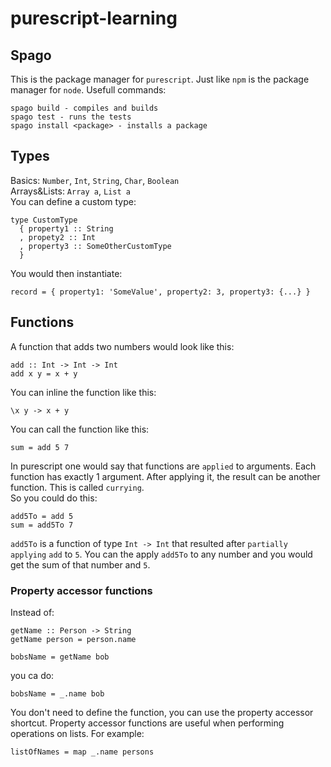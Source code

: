 # purescript-learning

## Spago
This is the package manager for `purescript`. Just like `npm` is the package manager for `node`.
Usefull commands:
```
spago build - compiles and builds
spago test - runs the tests
spago install <package> - installs a package
```

## Types
Basics: `Number`, `Int`, `String`, `Char`, `Boolean` <br/>
Arrays&Lists: `Array a`, `List a` <br/>
You can define a custom type:
```
type CustomType
  { property1 :: String
  , propety2 :: Int
  , property3 :: SomeOtherCustomType
  }
```
You would then instantiate:
```
record = { property1: 'SomeValue', property2: 3, property3: {...} }
```

## Functions
A function that adds two numbers would look like this:
```
add :: Int -> Int -> Int
add x y = x + y
```
You can inline the function like this:
```
\x y -> x + y
```
You can call the function like this:
```
sum = add 5 7
```
In purescript one would say that functions are `applied` to arguments. Each function has exactly 1 argument. After applying it, the result can be another function. This is called `currying`.<br/>
So you could do this:
```
add5To = add 5
sum = add5To 7
```
`add5To` is a function of type `Int -> Int` that resulted after `partially applying` `add` to `5`. You can the apply `add5To` to any number and you would get the sum of that number and `5`. <br/>

### Property accessor functions
Instead of:
```
getName :: Person -> String
getName person = person.name

bobsName = getName bob
```
you ca do:
```
bobsName = _.name bob
```
You don't need to define the function, you can use the property accessor shortcut. Property accessor functions are useful when performing operations on lists. For example:
```
listOfNames = map _.name persons
```
